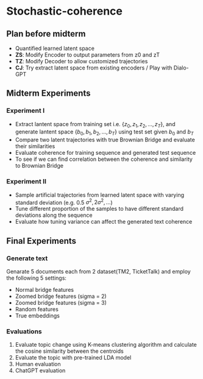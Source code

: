 # Stochastic-coherence

## Plan before midterm

- Quantified learned latent space
- **ZS**: Modify Encoder to output parameters from z0 and zT
- **TZ**: Modify Decoder to allow customized trajectories
- **CJ**: Try extract latent space from existing encoders / Play with Dialo-GPT


## Midterm Experiments
### Experiment I
- Extract lantent space from training set i.e. $\{z_0, z_1, z_2, ..., z_T \}$, and generate lantent space $\{b_0, b_1, b_2, ..., b_T \}$ using test set given $b_0$ and $b_T$
- Compare two latent trajectories with true Brownian Bridge and evaluate their similarities
- Evaluate coherence for training sequence and generated test sequence
- To see if we can find correlation between the coherence and similarity to Brownian Bridge

### Experiment II
- Sample artificial trajectories from learned latent space with varying standard deviation (e.g. 0.5 $\sigma^2, 2 \sigma^2, ...$)
- Tune different proportion of the samples to have different standard deviations along the sequence
- Evaluate how tuning variance can affect the generated text coherence


## Final Experiments
### Generate text
Genarate 5 documents each from 2 dataset(TM2, TicketTalk) and employ the following 5 settings:
  - Normal bridge features
  - Zoomed bridge features (sigma = 2)
  - Zoomed bridge features (sigma = 3)
  - Random features
  - True embeddings

### Evaluations
1. Evaluate topic change using K-means clustering algorithm and calculate the cosine similarity between the centroids
2. Evaluate the topic with pre-trained LDA model
3. Human evaluation
4. ChatGPT evaluation



